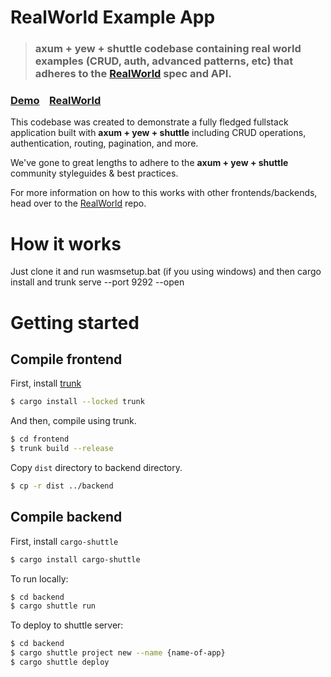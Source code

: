 # RealWorld Example App

> ### axum + yew + shuttle codebase containing real world examples (CRUD, auth, advanced patterns, etc) that adheres to the [RealWorld](https://github.com/gothinkster/realworld) spec and API.


### [Demo](https://realworld-axum-yew-shuttle.shuttleapp.rs/)&nbsp;&nbsp;&nbsp;&nbsp;[RealWorld](https://github.com/gothinkster/realworld)


This codebase was created to demonstrate a fully fledged fullstack application built with **axum + yew + shuttle** including CRUD operations, authentication, routing, pagination, and more.

We've gone to great lengths to adhere to the **axum + yew + shuttle** community styleguides & best practices.

For more information on how to this works with other frontends/backends, head over to the [RealWorld](https://github.com/gothinkster/realworld) repo.


# How it works

Just clone it and run wasmsetup.bat  (if you using windows) and then cargo install and trunk serve --port 9292 --open

# Getting started

## Compile frontend

First, install [trunk](https://trunkrs.dev/)

```sh
$ cargo install --locked trunk
```

And then, compile using trunk.

```sh
$ cd frontend
$ trunk build --release
```

Copy `dist` directory to backend directory.

```sh
$ cp -r dist ../backend
```

## Compile backend

First, install `cargo-shuttle`

```sh
$ cargo install cargo-shuttle
```

To run locally:

```sh
$ cd backend
$ cargo shuttle run
```

To deploy to shuttle server:

```sh
$ cd backend
$ cargo shuttle project new --name {name-of-app}
$ cargo shuttle deploy
```

